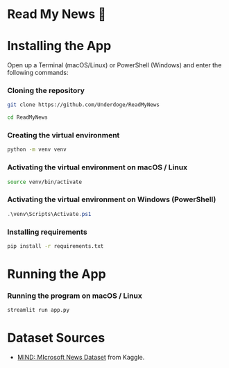 # Read My News :newspaper:

# Installing the App
Open up a Terminal (macOS/Linux) or PowerShell (Windows) and enter the following commands:
### Cloning the repository
```sh
git clone https://github.com/Underdoge/ReadMyNews

cd ReadMyNews
```
### Creating the virtual environment
```sh
python -m venv venv
```
### Activating the virtual environment on macOS / Linux
```sh
source venv/bin/activate
```
### Activating the virtual environment on Windows (PowerShell)
```powershell
.\venv\Scripts\Activate.ps1
```
### Installing requirements
```sh
pip install -r requirements.txt
```
#
# Running the App
### Running the program on macOS / Linux
```sh
streamlit run app.py
```
#
# Dataset Sources
- [MIND: MIcrosoft News Dataset](https://msnews.github.io/#getting-start) from Kaggle.
#